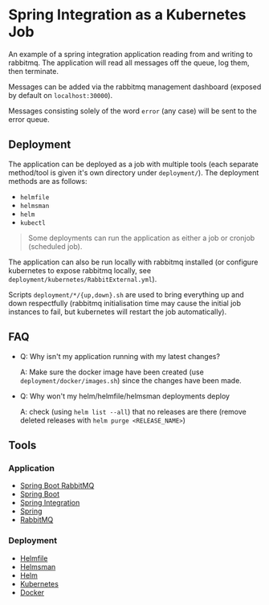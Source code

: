 # Spring Integration as a Kubernetes Job

An example of a spring integration application reading from and writing to rabbitmq.
The application will read all messages off the queue, log them, then terminate.

Messages can be added via the rabbitmq management dashboard (exposed by
default on `localhost:30000`).

Messages consisting solely of the word `error` (any case) will be sent to the error
queue.

## Deployment

The application can be deployed as a job with multiple tools (each separate
method/tool is given it's own directory under `deployment/`).
The deployment methods are as follows: 
- `helmfile`
- `helmsman`
- `helm`
- `kubectl`

> Some deployments can run the application as either a job or cronjob
> (scheduled job).

The application can also be run locally with rabbitmq installed (or configure kubernetes to expose rabbitmq locally,
see `deployment/kubernetes/RabbitExternal.yml`).

Scripts `deployment/*/{up,down}.sh` are used to bring everything up and down respectfully
(rabbitmq initialisation time may cause the initial job instances to fail,
but kubernetes will restart the job automatically).

## FAQ

- Q: Why isn't my application running with my latest changes?

  A: Make sure the docker image have been created (use `deployment/docker/images.sh`)
  since the changes have been made.

- Q: Why won't my helm/helmfile/helmsman deployments deploy

  A: check (using `helm list --all`) that no releases are there (remove deleted
  releases with `helm purge <RELEASE_NAME>`)

## Tools

### Application

- [Spring Boot RabbitMQ](https://spring.io/guides/gs/messaging-rabbitmq/)
- [Spring Boot](https://spring.io/projects/spring-boot)
- [Spring Integration](https://spring.io/projects/spring-integration)
- [Spring](https://spring.io/)
- [RabbitMQ](https://www.rabbitmq.com/)

### Deployment

- [Helmfile](https://github.com/roboll/helmfile/)
- [Helmsman](https://github.com/Praqma/helmsman/)
- [Helm](https://helm.sh/)
- [Kubernetes](https://kubernetes.io/)
- [Docker](https://www.docker.com/)